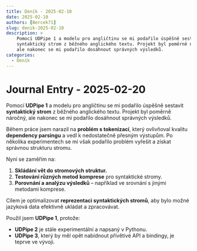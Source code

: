 ```yaml
---
title: Deník - 2025-02-10
date: 2025-02-10
authors: [Bercek71]
slug: denik-2025-02-10
description: >
    Pomocí UDPipe 1 a modelu pro angličtinu se mi podařilo úspěšně sestavit
    syntaktický strom z běžného anglického textu. Projekt byl poměrně náročný,
    ale nakonec se mi podařilo dosáhnout správných výsledků.
categories:
  - Deník
---
```



# Journal Entry - 2025-02-20

Pomocí **UDPipe 1** a modelu pro angličtinu se mi podařilo úspěšně sestavit **syntaktický strom** z běžného anglického textu. Projekt byl poměrně náročný, ale nakonec se mi podařilo dosáhnout správných výsledků.

Během práce jsem narazil na **problém s tokenizací**, který ovlivňoval kvalitu **dependency parsingu** a vedl k nedostatečně přesným výstupům. Po několika experimentech se mi však podařilo problém vyřešit a získat správnou strukturu stromu.

<!-- more -->

Nyní se zaměřím na:

1. **Skládání vět do stromových struktur.**
2. **Testování různých metod komprese** pro syntaktické stromy.
3. **Porovnání a analýzu výsledků** – například ve srovnání s jinými metodami komprese.

Cílem je optimalizovat **reprezentaci syntaktických stromů**, aby bylo možné jazyková data efektivně ukládat a zpracovávat.

Použil jsem **UDPipe 1**, protože:

- **UDPipe 2** je stále experimentální a napsaný v Pythonu.
- **UDPipe 3**, který by měl opět nabídnout přívětivé API a bindingy, je teprve ve vývoji.